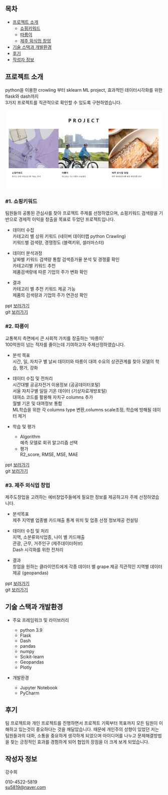 

## 목차

 - [프로젝트 소개](#프로젝트-소개)
   - [쇼핑키워드](#1-쇼핑키워드)
   - [따릉이](#2-따릉이)
   - [제주 외식업 창업](#3-제주-외식업-창업)
 - [기술 스택과 개발환경](#기술-스택과-개발환경)
 - [후기](#후기)
 - [작성자 정보](#작성자-정보)


## 프로젝트 소개

python을 이용한 crowling 부터 sklearn ML project, 
효과적인 데이터시각화를 위한 flask와 dash까지  
3가지 프로젝트를 직관적으로 확인할 수 있도록 구현하였습니다.  

![img.png](img.png)

### #1. 쇼핑키워드  

팀원들의 공통된 관심사를 찾아 프로젝트 주제를 선정하였으며,
쇼핑키워드 검색량을 기반으로 경제적 이익을 창출을 목표로 두었던 프로젝트입니다.

- 데이터 수집  
    카테고리 별 상위 키워드 (네이버 데이터랩  python Crawling)  
    키워드별 검색량, 경쟁정도 (블랙키위, 셀러마스터)  


- 데이터 분석과정   
    날짜별 키워드 검색량 통합 
    검색증가율 분석 및 경쟁률 확인  
    카테고리별 키워드 추천  
    제품검색량에 따른 기업의 주가 변화 확인  


- 결과  
    카테고리 별 추천 키워드 제공 가능  
    제품의 검색량과 기업의 주가 연관성 확인

ppt [보러가기](https://www.miricanvas.com/v/11ptcya)  
git [보러가기](https://github.com/suhuikang/pj_01_keyword/blob/main/shoppingkeyword/shoppingkeyword.ipynb)
      

### #2. 따릉이  

교통복지 측면에서 큰 사회적 가치를 창출하는 '따릉이'  
100억원이 넘는 적자를 줄이는데 기여하고자 주제선정하였습니다.  

- 분석 목표  
    시간, 일, 자치구 별 날씨 데이터와 따릉이 대여 수요의 상관관계를 찾아 모델의 학습, 평가, 강화  


- 데이터 수집 및 전처리  
    시간대별 공공자전거 이용정보 (공공데이터포털)  
    서울 자치구별 일일 기온 데이터 (기상자료개방포털)  
    대여소 코드를 활용해 자치구 columns 추가  
    월별 기온 및 대여정보 통합  
    ML학습을 위한 각 columns type 변환,columns scale조정, 학습에 방해될 데이터 제거  


- 학습 및 평가
  - Algorithm  
    예측 모델로 회귀 알고리즘 선택  
  - 평가  
    R2_score, RMSE, MSE, MAE
  

ppt [보러가기](https://www.miricanvas.com/v/11jsg3n)  
git [보러가기](https://github.com/suhuikang/pj_02_ddareung/blob/main/bigdata_3%EC%A1%B0_project_02%20(1).ipynb)  


### #3. 제주 외식업 창업


제주도창업을 고려하는 예비창업주들에게 필요한 정보를 제공하고자 주제 선정하였습니다. 

- 분석목표  
    제주 지역별 업종별 카드매출 통계 위치 및 업종 선정 정보제공 컨설팅  


- 데이터 수집 및 처리  
    지역, 소분류외식업종, 나이 별 카드매출  
    관광, 근무, 거주인구 (제주데이터허브)  
    Dash 시각화를 위한 전처리


- 결과  
    창업을 원하는 클라이언트에게 각종 데이터 별 grape 제공
    직관적인 지역별 데이터 제공 (geopandas)  


ppt [보러가기]()  
git [보러가기]()   

## 기술 스택과 개발환경


- 주요 프레임워크 및 라이브러리
  - python 3.9
  - Flask
  - Dash
  - pandas
  - numpy
  - Scikit-learn
  - Geopandas
  - Plotly
  

- 개발환경
  - Jupyter Notebook
  - PyCharm
## 후기


 팀 프로젝트와 개인 프로젝트를 진행하면서 프로젝트 기획부터 목표까지 모든 팀원이 이해하고 있는것이 중요하다는 것을 깨달았습니다.
때문에 개인주의 성향이 있었던 저는 팀원들과의 대화, 소통을 중요하게 생각하게 되었으며 아이디어를 나누고 문제해결방법을 찾는 긍정적인 효과를 경험하게 되어 협업의 장점을 더 크게 보게 되었습니다.  


## 작성자 정보



강수희

010-4522-5819  
su5819@naver.com


